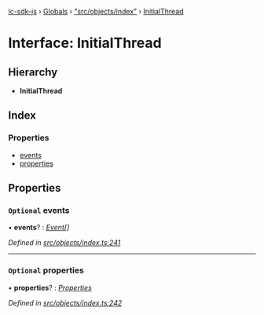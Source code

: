 [lc-sdk-js](../README.md) › [Globals](../globals.md) › ["src/objects/index"](../modules/_src_objects_index_.md) › [InitialThread](_src_objects_index_.initialthread.md)

# Interface: InitialThread

## Hierarchy

* **InitialThread**

## Index

### Properties

* [events](_src_objects_index_.initialthread.md#optional-events)
* [properties](_src_objects_index_.initialthread.md#optional-properties)

## Properties

### `Optional` events

• **events**? : *[Event](../modules/_src_objects_index_.md#event)[]*

*Defined in [src/objects/index.ts:241](https://github.com/livechat/lc-sdk-js/blob/38eeefe/src/objects/index.ts#L241)*

___

### `Optional` properties

• **properties**? : *[Properties](_src_objects_index_.properties.md)*

*Defined in [src/objects/index.ts:242](https://github.com/livechat/lc-sdk-js/blob/38eeefe/src/objects/index.ts#L242)*
